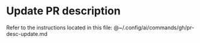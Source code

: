 # Update PR description

Refer to the instructions located in this file:
@~/.config/ai/commands/gh/pr-desc-update.md
